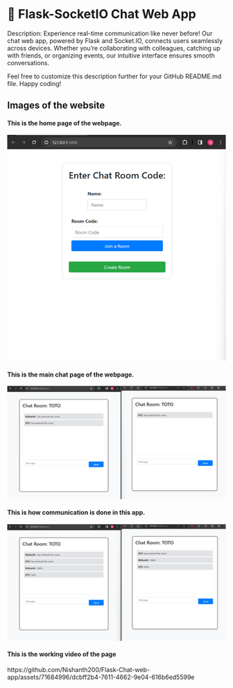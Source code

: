 <h1>🚀 Flask-SocketIO Chat Web App</h1>

<p>Description: Experience real-time communication like never before! Our chat web app, powered by Flask and Socket.IO, connects users seamlessly across devices. 
  Whether you’re collaborating with colleagues, catching up with friends, or organizing events, our intuitive interface ensures smooth conversations. 
</p>
<p>Feel free to customize this description further for your GitHub README.md file. Happy coding!</p>
<h2>Images of the website</h2>

<h4>This is the home page of the webpage.</h4>
<img src='./images_video/chat-HomePage.png'>

<h4>This is the main chat page of the webpage.</h4>
<img src='./images_video/chat-main-page.png'>

<h4>This is how communication is done in this app.</h4>
<img src='./images_video/communication.png'>

<h4>This is the working video of the page</h4>
https://github.com/Nishanth200/Flask-Chat-web-app/assets/71684996/dcbff2b4-7611-4662-9e04-616b6ed5599e

